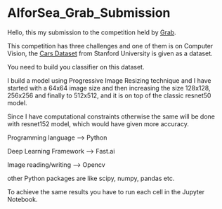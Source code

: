 # AIforSea_Grab_Submission
Hello, this my submission to the competition held by [Grab](https://www.aiforsea.com/).

This competition has three challenges and one of them is on Computer Vision, the [Cars Dataset](https://ai.stanford.edu/~jkrause/cars/car_dataset.html) from Stanford University is given as a dataset.

You need to build you classifier on this dataset.

I build a model using Progressive Image Resizing technique and I have started with a 64x64 image size and then increasing the size 128x128, 256x256 and finally to 512x512, and it is on top of the classic resnet50 model.

Since I have computational constraints otherwise the same will be done with resnet152 model, which would have given more accuracy.

Programming language --> Python

Deep Learning Framework --> Fast.ai

Image reading/writing --> Opencv

other Python packages are like scipy, numpy, pandas etc.

To achieve the same results you have to run each cell in the Jupyter Notebook.

